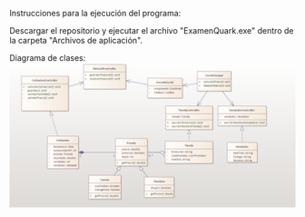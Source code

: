 Instrucciones para la ejecución del programa: 

Descargar el repositorio y ejecutar el archivo "ExamenQuark.exe" dentro de la carpeta "Archivos de aplicación".

Diagrama de clases:
![alt text](https://github.com/kukolin/ExamenQuark/blob/main/Diagrama%20de%20clases.png?raw=true)
